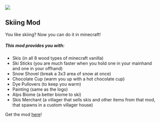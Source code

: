 ![](https://i.imgur.com/VvB4ifv.gif)

## Skiing Mod
You like skiing? Now you can do it in minecraft!

##### This mod provides you with:

*   Skis (in all 8 wood types of minecraft vanilla)
*   Ski Sticks (you are much faster when you hold one in your mainhand and one in your offhand)
*   Snow Shovel (break a 3x3 area of snow at once)
*   Chocolate Cup (warm you up with a hot chocolate cup)
*   Dye Pullovers (to keep you warm)
*   Painting (same as the logo)
*   Alps Biome (a better biome to ski)
*   Skis Merchant (a villager that sells skis and other items from that mod, that spawns in a custom villager house)

Get the mod [here](https://www.curseforge.com/minecraft/mc-mods/skiing/)! 
